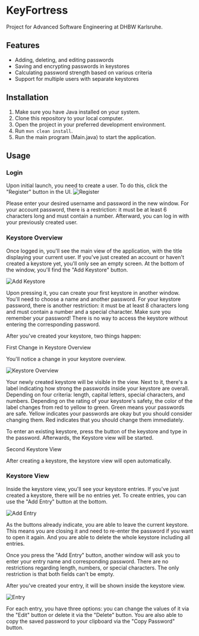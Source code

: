 # KeyFortress

Project for Advanced Software Engineering at DHBW Karlsruhe.

## Features

- Adding, deleting, and editing passwords
- Saving and encrypting passwords in keystores
- Calculating password strength based on various criteria
- Support for multiple users with separate keystores

## Installation

1. Make sure you have Java installed on your system.
2. Clone this repository to your local computer.
3. Open the project in your preferred development environment.
4. Run `mvn clean install`.
5. Run the main program (Main.java) to start the application.

## Usage

### Login
Upon initial launch, you need to create a user. To do this, click the "Register" button in the UI.
![Register](https://github.com/TimWaeckerle/KeyFortress/assets/97874901/a5732920-ad40-459c-9901-cfb0c359e655)

Please enter your desired username and password in the new window. 
For your account password, there is a restriction: it must be at least 6 characters long and must contain a number.
Afterward, you can log in with your previously created user.

### Keystore Overview
Once logged in, you'll see the main view of the application, with the title displaying your current user. If you've just created an account or haven't created a keystore yet, you'll only see an empty screen.
At the bottom of the window, you'll find the "Add Keystore" button. 

![Add Keystore](https://github.com/TimWaeckerle/KeyFortress/assets/97874901/feda85fb-50a2-4ed5-a770-9469a1d89884)

Upon pressing it, you can create your first keystore in another window. You'll need to choose a name and another password. 
For your keystore password, there is another restriction: it must be at least 8 characters long and must contain a number and a special character. 
Make sure you remember your password! There is no way to access the keystore without entering the corresponding password.

After you've created your keystore, two things happen:

First Change in Keystore Overview

You'll notice a change in your keystore overview.

![Keystore Overview](https://github.com/TimWaeckerle/KeyFortress/assets/97874901/187cb61f-b610-49aa-870a-136b8fc05457)

Your newly created keystore will be visible in the view. Next to it, there's a label indicating how strong the passwords inside your keystore are overall.
Depending on four criteria: length, capital letters, special characters, and numbers. 
Depending on the rating of your keystore's safety, the color of the label changes from red to yellow to green. 
Green means your passwords are safe. Yellow indicates your passwords are okay but you should consider changing them. Red indicates that you should change them immediately.

To enter an existing keystore, press the button of the keystore and type in the password. Afterwards, the Keystore view will be started.

Second Keystore View

After creating a keystore, the keystore view will open automatically.

### Keystore View
Inside the keystore view, you'll see your keystore entries. If you've just created a keystore, there will be no entries yet.
To create entries, you can use the "Add Entry" button at the bottom.

![Add Entry](https://github.com/TimWaeckerle/KeyFortress/assets/97874901/7e3d81e4-38b7-4ef0-87e0-75a26029cb84)

As the buttons already indicate, you are able to leave the current keystore. This means you are closing it and need to re-enter the password if you want to open it again.
And you are able to delete the whole keystore including all entries.

Once you press the "Add Entry" button, another window will ask you to enter your entry name and corresponding password. 
There are no restrictions regarding length, numbers, or special characters. The only restriction is that both fields can't be empty.

After you've created your entry, it will be shown inside the keystore view.

![Entry](https://github.com/TimWaeckerle/KeyFortress/assets/97874901/9e247032-fbfa-46d5-9fa5-d9468affdfd0)

For each entry, you have three options: you can change the values of it via the "Edit" button or delete it via the "Delete" button.
You are also able to copy the saved password to your clipboard via the "Copy Password" button.
